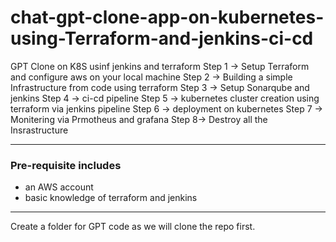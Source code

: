 # chat-gpt-clone-app-on-kubernetes-using-Terraform-and-jenkins-ci-cd
GPT Clone on K8S usinf jenkins and terraform
Step 1 → Setup Terraform and configure aws on your local machine
Step 2 → Building a simple Infrastructure from code using terraform
Step 3 → Setup Sonarqube and jenkins
Step 4 → ci-cd pipeline
Step 5 → kubernetes cluster creation using terraform via jenkins pipeline
Step 6 → deployment on kubernetes
Step 7 → Monitering via Prmotheus and grafana
Step 8→ Destroy all the Insrastructure


------------------------------------

### Pre-requisite includes 
- an AWS account
- basic knowledge of terraform and jenkins
-------------------------------------


Create a folder for GPT code as we will clone the repo first.



